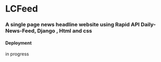 # LCFeed
<h3>A single page news headline website using Rapid API Daily-News-Feed, Django , Html and css</h3> 



<h4>Deployment</h4> <p>in progress</p>
